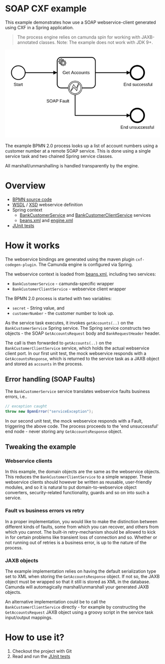 SOAP CXF example
===============================================================
This example demonstrates how use a SOAP webservice-client generated using CXF in a Spring application.

> The process engine relies on camunda spin for working with JAXB-annotated classes. 
Note: The example does not work with JDK 9+.

![Example Process][png]

The example BPMN 2.0 process looks up a list of account numbers using a customer number at a remote SOAP service. This is done using a single service task and two chained Spring service classes. 

All marshall/unmarshalling is handled transparently by the engine.

# Overview

- [BPMN source code][bpmn]
- [WSDL][wsdl] / [XSD][xsd] webservice definition
- Spring context 
  - [BankCustomerService][service] and [BankCustomerClientService][clientService] services
  - [beans.xml][beans] and [engine.xml][engine]
- [JUnit tests][unit tests]

# How it works
The webservice bindings are generated using the maven plugin `cxf-codegen-plugin`. The Camunda engine is configured via Spring.

The webservice context is loaded from [beans.xml][beans], including two services:
 * `BankCustomerService` - camunda-specific wrapper
 * `BankCustomerClientService` - webservice client wrapper 
 
The BPMN 2.0 process is started with two variables: 
 * `secret` - String value, and
 * `customerNumber` - the customer number to look up.

As the service task executes, it invokes `getAccounts(..)` on the `BankCustomerService` Spring service. The Spring service constructs two objects - the SOAP `GetAccountsRequest` body and `BankRequestHeader` header. 

The call is then forwarded to `getAccounts(..)` on the `BankCustomerClientService` service, which holds the actual webservice client port. In our first unit test, the mock webservice responds with a `GetAccountsResponse`, which is returned to the service task as a JAXB object and stored as `accounts` in the process.

## Error handling (SOAP Faults)
The `BankCustomerService` service translates webservice faults business errors, i.e.. 

```java
// exception caught
throw new BpmnError("serviceException");
```
In our second unit test, the mock webservice responds with a Fault, triggering the above code. The process proceeds to the 'end unsuccessful' end node - never storing any `GetAccountsResponse` object. 

## Tweaking the example
### Webservice clients
In this example, the domain objects are the same as the webservice objects. This reduces the `BankCustomerClientService` to a simple wrapper. These webservice clients should however be written as reusable, user-friendly modules, and so it is natural to put domain-to-webservice object converters, security-related functionality, guards and so on into such a service. 

### Fault vs business errors vs retry
In a proper implementation, you would like to make the distinction between different kinds of faults, some from which you can recover, and others from which you cannot. The built-in retry-mechanism should be allowed to kick in for certain problems like transient loss of connection and so. Whether or not running out of retries is a business error, is up to the nature of the process.

### JAXB objects
The example implementation relies on having the default serialization type set to XML when storing the `GetAccountsResponse` object. If not so, the JAXB object must be wrapped so that it still is stored as XML in the database. Camunda will automagically marshall/unmarshall your generated JAXB objects.

An alternative implementation could be to call the `BankCustomerClientService` directly - for example by constructing the `GetAccountsRequest` JAXB object using a groovy script in the service task input/output mappings.

# How to use it?

1. Checkout the project with Git
2. Read and run the [JUnit tests][unit tests]

[png]: src/main/resources/process.png
[bpmn]: src/main/resources/process.bpmn
[wsdl]: src/main/resources/wsdl/BankCustomerService.wsdl
[xsd]: src/main/resources/wsdl/BankCustomerService.xsd
[beans]: src/main/resources/spring/beans.xml
[engine]: src/main/resources/spring/engine.xml
[unit tests]: src/test/java/com/camunda/bpm/example/spring/soap/BankCustomerProcessTest.java
[service]: src/main/java/com/camunda/bpm/example/spring/soap/BankCustomerService.java
[clientService]: src/main/java/com/camunda/bpm/example/spring/soap/BankCustomerClientService.java
